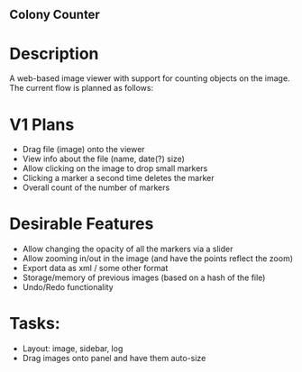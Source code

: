 ## Colony Counter

# Description

A web-based image viewer with support for counting objects on the image. The current flow is planned as follows:

# V1 Plans
* Drag file (image) onto the viewer
* View info about the file (name, date(?) size)
* Allow clicking on the image to drop small markers
* Clicking a marker a second time deletes the marker
* Overall count of the number of markers

# Desirable Features
* Allow changing the opacity of all the markers via a slider
* Allow zooming in/out in the image (and have the points reflect the zoom)
* Export data as xml / some other format
* Storage/memory of previous images (based on a hash of the file)
* Undo/Redo functionality

# Tasks:
* Layout: image, sidebar, log
* Drag images onto panel and have them auto-size
